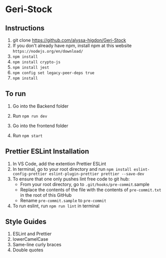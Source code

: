 # Geri-Stock

## Instructions
1) git clone https://github.com/alyssa-higdon/Geri-Stock
2) If you don't already have npm, install npm at this website ```https://nodejs.org/en/download/```
3) ```npm install```
4) ```npm install crypto-js```
4) ```npm install jest```
5) ```npm config set legacy-peer-deps true```
6)  ```npm install```

## To run
1) Go into the Backend folder
2) Run ```npm run dev```

3) Go into the frontend folder
4) Run ```npm start```


## Prettier ESLint Installation
1) In VS Code, add the extention Prettier ESLint
2) In terminal, go to your root directory and run ```npm install eslint-config-prettier eslint-plugin-prettier prettier --save-dev```
3) To ensure that one only pushes lint free code to git hub:
     - From your root directory, go to ```.git/hooks/pre-commit```.sample
     - Replace the contents of the file with the contents of ```pre-commit.txt``` in the root of this GitHub
     - Rename ```pre-commit.sample``` to ```pre-commit```
4) To run eslint, run ```npm run lint``` in terminal

## Style Guides
1) ESLint and Prettier
2) lowerCamelCase
3) Same-line curly braces
4) Double quotes
